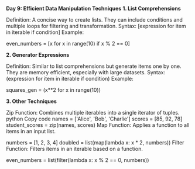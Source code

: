 **Day 9: Efficient Data Manipulation Techniques**
**1. List Comprehensions**

Definition: A concise way to create lists. They can include conditions and multiple loops for filtering and transformation.
Syntax: [expression for item in iterable if condition]
Example:
 
even_numbers = [x for x in range(10) if x % 2 == 0]


**2. Generator Expressions**

Definition: Similar to list comprehensions but generate items one by one. They are memory efficient, especially with large datasets.
Syntax: (expression for item in iterable if condition)
Example:
 
squares_gen = (x**2 for x in range(10))


**3. Other Techniques**

Zip Function: Combines multiple iterables into a single iterator of tuples.
python
Copy code
names = ['Alice', 'Bob', 'Charlie']
scores = [85, 92, 78]
student_scores = zip(names, scores)
Map Function: Applies a function to all items in an input list.
 
numbers = [1, 2, 3, 4]
doubled = list(map(lambda x: x * 2, numbers))
Filter Function: Filters items in an iterable based on a function.
 
even_numbers = list(filter(lambda x: x % 2 == 0, numbers))
